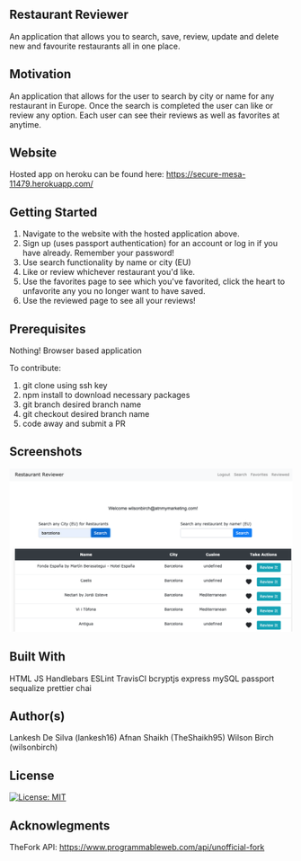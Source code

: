 ## Restaurant Reviewer

An application that allows you to search, save, review, update and delete new and favourite restaurants all in one place.

## Motivation

An application that allows for the user to search by city or name for any restaurant in Europe. Once the search is completed the user can like or review any option. Each user can see their reviews as well as favorites at anytime.

## Website

Hosted app on heroku can be found here: https://secure-mesa-11479.herokuapp.com/

## Getting Started

1. Navigate to the website with the hosted application above.
2. Sign up (uses passport authentication) for an account or log in if you have already. Remember your password!
3. Use search functionality by name or city (EU)
4. Like or review whichever restaurant you'd like.
5. Use the favorites page to see which you've favorited, click the heart to unfavorite any you no longer want to have saved.
6. Use the reviewed page to see all your reviews!

## Prerequisites

Nothing! Browser based application

To contribute:

1. git clone using ssh key
2. npm install to download necessary packages
3. git branch desired branch name
4. git checkout desired branch name
5. code away and submit a PR

## Screenshots

![restaurant-reviewer-screenshot](assets/rest-reviewer.png)

## Built With

HTML
JS
Handlebars
ESLint
TravisCI
bcryptjs
express
mySQL
passport
sequalize
prettier
chai

## Author(s)

Lankesh De Silva (lankesh16)
Afnan Shaikh (TheShaikh95)
Wilson Birch (wilsonbirch)

## License

[![License: MIT](https://img.shields.io/badge/License-MIT-yellow.svg)](https://opensource.org/licenses/MIT)

## Acknowlegments

TheFork API: https://www.programmableweb.com/api/unofficial-fork
